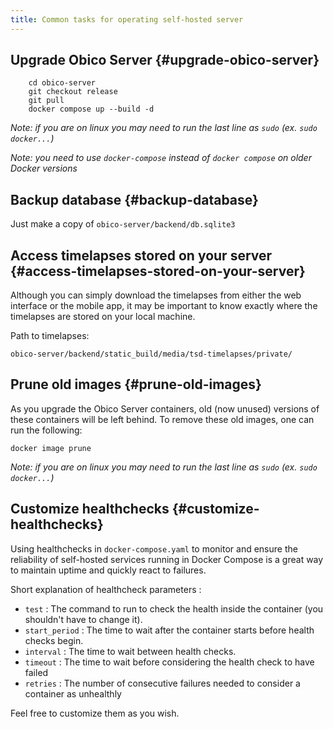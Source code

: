 ```yaml
---
title: Common tasks for operating self-hosted server
---
```


## Upgrade Obico Server {#upgrade-obico-server}

```
    cd obico-server
    git checkout release
    git pull
    docker compose up --build -d
```
*Note: if you are on linux you _may_ need to run the last line as `sudo` (ex. `sudo docker...`)*

*Note: you need to use `docker-compose` instead of `docker compose` on older Docker versions*

## Backup database {#backup-database}

Just make a copy of `obico-server/backend/db.sqlite3`

## Access timelapses stored on your server {#access-timelapses-stored-on-your-server}

Although you can simply download the timelapses from either the web interface or the mobile app, it may be important to know exactly where the timelapses are stored on your local machine.

Path to timelapses:

`obico-server/backend/static_build/media/tsd-timelapses/private/`

## Prune old images {#prune-old-images}

As you upgrade the Obico Server containers, old (now unused) versions of these containers will be left behind.  To remove these old images, one can run the following:

```
docker image prune
```

*Note: if you are on linux you _may_ need to run the last line as `sudo` (ex. `sudo docker...`)*

## Customize healthchecks {#customize-healthchecks}

Using healthchecks in `docker-compose.yaml` to monitor and ensure the reliability of self-hosted services running in Docker Compose is a great way to maintain uptime and quickly react to failures.

Short explanation of healthcheck parameters :

- `test` : The command to run to check the health inside the container (you shouldn't have to change it).
- `start_period` : The time to wait after the container starts before health checks begin.
- `interval` : The time to wait between health checks.
- `timeout` : The time to wait before considering the health check to have failed
- `retries` : The number of consecutive failures needed to consider a container as unhealthly

Feel free to customize them as you wish.

